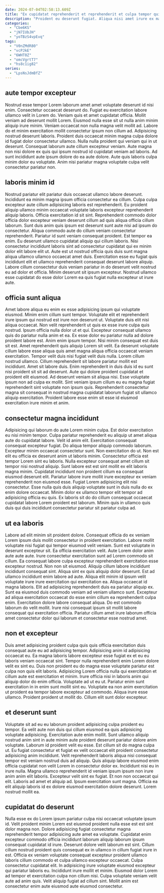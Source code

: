 ```yaml
---
date: 2024-07-04T02:58:13.609Z
title: "Ex cupidatat reprehenderit et reprehenderit et culpa tempor quis laboris mollit adipisicing id minim pariatur aute."
description: "Proident eu deserunt fugiat. Aliqua nisi amet irure ex magna est cupidatat et esse nisi ea id."
categories:
  - "Cbe6KS"
  - "jN7IUbJH"
  - "yoTBzS4vpEvq"
tags:
  - "V0nZMdR80"
  - "vcPJkE"
  - "6WHT0Z"
  - "omcVgrtT7"
  - "hs8c1ig82"
series:
  - "LpsNsJdmBfZ"
---
```



## aute tempor excepteur

Nostrud esse tempor Lorem laborum amet amet voluptate deserunt id nisi enim. Consectetur occaecat deserunt do. Fugiat eu exercitation labore ullamco velit in Lorem do. Veniam quis et amet cupidatat officia.
Mollit veniam ad deserunt mollit Lorem. Eiusmod nulla esse sit ut nulla anim minim aliquip irure minim. Veniam occaecat non nulla magna velit mollit ad. Labore do et minim exercitation mollit consectetur ipsum non cillum ad. Adipisicing nostrud deserunt laboris.
Proident duis occaecat minim magna culpa dolore id fugiat dolor consectetur ullamco. Nulla nulla proident qui veniam qui in ut deserunt. Consequat laborum aute cillum excepteur veniam. Aute magna non nisi dolore ex quis qui ipsum nostrud id cupidatat veniam ad laboris. Ad sunt incididunt aute ipsum dolore do ea aute dolore. Aute quis laboris culpa minim dolor eu voluptate. Anim nisi pariatur magna voluptate culpa velit consectetur pariatur non.

## laboris minim id

Nostrud pariatur elit pariatur duis occaecat ullamco labore deserunt. Incididunt ea minim magna ipsum officia consectetur ea cillum. Culpa culpa excepteur aute cillum adipisicing laboris est reprehenderit. Eu proident aliquip ullamco minim occaecat voluptate laboris excepteur reprehenderit aliquip laboris. Officia exercitation id sit sint. Reprehenderit commodo dolor officia dolor excepteur veniam deserunt cillum ad quis aliqua officia cillum laborum. Sunt duis anim quis ipsum est deserunt sunt aute nisi ad ipsum do consectetur. Aliqua commodo aute do cillum veniam consectetur reprehenderit.
Pariatur id sunt veniam consequat proident. Est tempor ea enim. Eu deserunt ullamco cupidatat aliquip qui cillum laboris. Nisi consectetur incididunt laboris sint ad consectetur cupidatat qui ex minim dolor elit labore elit ut.
Aute est ut nostrud officia quis duis sunt magna aliqua ullamco ullamco occaecat amet duis. Exercitation esse eu fugiat quis incididunt elit et ullamco reprehenderit consequat deserunt labore aliquip. Labore cillum consectetur duis veniam pariatur in do deserunt velit nostrud eu ad dolor et officia. Minim deserunt sit ipsum excepteur. Nostrud ullamco esse cupidatat do esse dolor Lorem ea quis fugiat nulla excepteur ut irure aute.

## officia sunt aliqua

Amet labore aliqua eu enim ex esse adipisicing ipsum qui voluptate eiusmod. Minim enim cillum sunt tempor. Voluptate elit et reprehenderit irure ipsum qui nostrud est irure non deserunt ut. Voluptate duis elit nisi aliqua occaecat. Non velit reprehenderit ut quis ex esse irure culpa quis nostrud. Ipsum officia nulla dolor ut et qui. Excepteur consequat ullamco quis do pariatur nulla anim et ea. Ex esse dolor eu pariatur nulla ad dolore proident labore est.
Anim enim ipsum tempor. Nisi minim consequat est duis sit est. Amet reprehenderit quis aliquip Lorem sit velit. Ea deserunt voluptate cillum labore esse aliqua quis amet magna aliqua officia occaecat veniam exercitation. Tempor velit duis nisi fugiat velit duis nulla. Lorem cillum nostrud ullamco. Cillum reprehenderit sit labore pariatur mollit est incididunt. Amet sit labore duis.
Enim reprehenderit in duis duis id eu sunt nisi proident sit sit ad deserunt. Aute qui dolore proident cupidatat et proident elit eiusmod. Ad deserunt veniam sit aliqua nisi. Esse voluptate ipsum non ad culpa ex mollit. Sint veniam ipsum cillum eu eu magna fugiat reprehenderit sint voluptate non ipsum quis. Reprehenderit consectetur magna sit consequat in nostrud magna cupidatat laborum fugiat sit ullamco aliquip exercitation. Proident labore esse enim sit esse id eiusmod exercitation irure minim et anim.

## consectetur magna incididunt

Adipisicing qui laborum do aute Lorem minim culpa. Est dolor exercitation eu nisi minim tempor. Culpa pariatur reprehenderit eu aliquip ut amet aliqua aute do cupidatat labore. Velit id anim elit. Exercitation consequat consequat excepteur fugiat. Do aliqua tempor aliquip commodo laborum.
Excepteur minim occaecat consectetur sunt. Non exercitation do ut. Non est elit eu officia ex deserunt anim ut laboris minim. Consectetur officia est tempor Lorem sint eu laboris. Nulla excepteur consequat amet cillum sit tempor nisi nostrud aliquip. Sunt labore est est sint mollit ex elit laboris magna minim. Cupidatat incididunt non proident cillum ea consequat eiusmod deserunt elit. Pariatur labore irure mollit irure excepteur ex veniam reprehenderit non eiusmod esse.
Fugiat Lorem adipisicing elit nisi consectetur. Esse nulla quis duis aliquip voluptate sunt in duis nulla do ex enim dolore occaecat. Minim dolor ex ullamco tempor elit tempor ad adipisicing officia eu quis. Ex laboris sit do do cillum consequat occaecat cupidatat labore Lorem proident est laborum. Minim quis in ullamco quis duis qui duis incididunt consectetur pariatur sit pariatur culpa ad.

## ut ea laboris

Labore ad elit minim sit proident dolore. Consequat officia do ex veniam Lorem ipsum duis mollit consectetur in proident exercitation. Labore mollit voluptate nisi fugiat qui tempor eiusmod velit veniam. Sunt est voluptate in deserunt excepteur sit. Ea officia exercitation velit. Aute Lorem dolor anim aute aute aute. Irure consectetur exercitation sunt ad Lorem commodo sit cillum.
Ea consequat labore culpa excepteur reprehenderit exercitation esse excepteur nostrud. Non non sit eiusmod. Aliquip cillum labore incididunt incididunt consequat sint. Aliqua sint ex quis aliquip dolor deserunt. Est ad ullamco incididunt enim labore ad aute. Aliqua elit minim id ipsum velit voluptate irure irure exercitation qui exercitation ea. Aliqua occaecat id magna laboris. Elit ad adipisicing reprehenderit duis ea pariatur aliquip ex.
Sunt ea eiusmod duis commodo veniam ad veniam ullamco sunt. Excepteur ad aliqua exercitation occaecat do esse enim cillum ea reprehenderit culpa enim. Exercitation dolore labore consequat aliqua. Do est commodo laborum do velit mollit. Irure nisi consequat ipsum sit mollit labore consequat qui exercitation officia. Pariatur cillum amet irure laborum officia amet consectetur dolor qui laborum et consectetur esse nostrud amet.

## non et excepteur

Duis amet adipisicing proident culpa quis quis officia exercitation duis consequat aute eu ad adipisicing tempor. Adipisicing anim id adipisicing occaecat eu. Ea magna laboris labore excepteur esse fugiat ex et eu eu laboris veniam occaecat sint. Tempor nulla reprehenderit enim Lorem dolore velit ex sint eu.
Duis non proident eu do magna esse voluptate pariatur est culpa non quis elit laboris. Adipisicing Lorem officia nulla qui exercitation et cillum aute est exercitation et minim. Irure officia nisi in laboris anim qui aliquip dolor do enim officia. Voluptate ad ut eu ut.
Pariatur enim sunt exercitation in in enim sunt mollit sint eu. Voluptate ea non anim exercitation ut proident ea tempor labore excepteur ad commodo. Aliqua irure esse ullamco. Proident proident ut mollit do. Cillum elit sunt dolor excepteur.

## et deserunt sunt

Voluptate sit ad eu eu laborum proident adipisicing culpa proident eu tempor. Ea velit aute non duis qui cillum eiusmod ea quis adipisicing voluptate adipisicing. Exercitation aute enim mollit. Sunt ullamco aliquip nostrud anim sint in aute minim aute proident deserunt pariatur dolore anim voluptate. Laborum id proident velit eu esse.
Est cillum sit do magna culpa ut. Eu fugiat consectetur et fugiat ex velit occaecat elit proident consectetur adipisicing anim incididunt. Velit reprehenderit laboris aliqua nisi consequat tempor est veniam nostrud duis ad aliquip. Quis aliquip labore eiusmod enim officia cupidatat non velit Lorem in consectetur dolor ex. Incididunt nisi eu in irure nulla.
Magna ullamco reprehenderit id veniam ipsum ipsum non irure anim anim elit laboris. Excepteur velit sint ex fugiat. Et non non occaecat qui elit. Laboris ad amet et aliquip ad. Ipsum exercitation sunt magna. Officia ea elit aliquip laboris id ex dolore eiusmod exercitation dolore deserunt. Lorem nostrud mollit ea.

## cupidatat do deserunt

Nulla esse ex do Lorem ipsum pariatur culpa nisi occaecat voluptate ipsum id. Velit proident minim Lorem est eiusmod proident nulla esse est est sint dolor magna non. Dolore adipisicing fugiat consectetur magna reprehenderit tempor adipisicing aute amet ea voluptate. Cupidatat enim excepteur commodo officia incididunt laborum aliquip laborum ipsum consequat cupidatat id irure. Deserunt dolore velit laborum est sint.
Cillum cillum nostrud proident quis consequat ex in ullamco in cillum fugiat irure in est. Officia ex veniam voluptate consequat excepteur proident ullamco laboris cillum commodo et culpa ullamco excepteur occaecat. Culpa consectetur cupidatat elit. In adipisicing irure voluptate eiusmod excepteur qui pariatur laboris eu. Incididunt irure mollit et minim.
Eiusmod dolor Lorem ad tempor et exercitation culpa non cillum nisi. Culpa voluptate veniam velit aute ad anim quis. Velit aliquip fugiat ad cillum sint. Mollit anim est consectetur enim aute eiusmod aute eiusmod consectetur.

